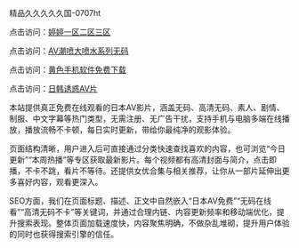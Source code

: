 
精品久久久久久国-0707ht


点击访问：<a href="https://vassv.pages.dev/">婷婷一区二区三区</a>

点击访问：<a href="https://bered.pages.dev/">AV潮喷大喷水系列无码</a>

点击访问：<a href="https://bsdf-5f5.pages.dev/">黄色手机软件免费下载</a>

点击访问：<a href="https://gfd-5xg.pages.dev/">日韩诱惑AV片</a>

本站提供真正免费在线观看的日本AV影片，涵盖无码、高清无码、素人、剧情、制服、中文字幕等热门类型，无需注册、无广告干扰，支持手机与电脑多端在线播放，播放流畅不卡顿，每日实时更新，带给你最纯净的观影体验。

页面结构清晰，用户进入后可直接通过分类快速查找喜欢的内容，也可浏览“今日更新”“本周热播”等专区获取最新影片。每个视频都有高清封面与简介，点击即播，不卡不跳，看片不等待。还提供女优合集与相关推荐，让你从一部片延伸出更多喜好内容，观看更深入。

SEO方面，我们在页面标题、描述、正文中自然嵌入“日本AV免费”“无码在线看”“高清无码不卡”等关键词，并通过合理内链、内容更新频率和移动端优化，提升搜索表现。整体页面加载速度快，内容聚焦明确，不做杂乱堆砌，提升用户体验的同时也获得搜索引擎的信任。

<span style="display:none;">[Canonical link](https://github.com/dungcochet20250707/dungcochet14 ）</span>
